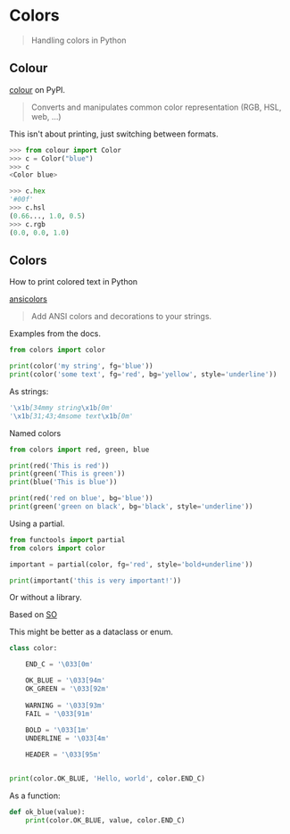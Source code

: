 # Colors
> Handling colors in Python


## Colour

[colour](https://pypi.org/project/colour/) on PyPI.

> Converts and manipulates common color representation (RGB, HSL, web, …)

This isn't about printing, just switching between formats.

```python
>>> from colour import Color
>>> c = Color("blue")
>>> c
<Color blue>

>>> c.hex
'#00f'
>>> c.hsl
(0.66..., 1.0, 0.5)
>>> c.rgb
(0.0, 0.0, 1.0)
```


## Colors

How to print colored text in Python

[ansicolors](https://pypi.org/project/ansicolors/)

> Add ANSI colors and decorations to your strings.

Examples from the docs.

```python
from colors import color

print(color('my string', fg='blue'))
print(color('some text', fg='red', bg='yellow', style='underline'))
```

As strings:

```python
'\x1b[34mmy string\x1b[0m'
'\x1b[31;43;4msome text\x1b[0m'
```

Named colors

```python
from colors import red, green, blue

print(red('This is red'))
print(green('This is green'))
print(blue('This is blue'))

print(red('red on blue', bg='blue'))
print(green('green on black', bg='black', style='underline'))
```

Using a partial.

```python
from functools import partial
from colors import color

important = partial(color, fg='red', style='bold+underline'))

print(important('this is very important!'))
```


Or without a library.

Based on [SO](https://stackoverflow.com/questions/287871/how-to-print-colored-text-in-terminal-in-python)

This might be better as a dataclass or enum.

```python
class color:

    END_C = '\033[0m'

    OK_BLUE = '\033[94m'
    OK_GREEN = '\033[92m'
    
    WARNING = '\033[93m'
    FAIL = '\033[91m'
    
    BOLD = '\033[1m'
    UNDERLINE = '\033[4m'

    HEADER = '\033[95m'


print(color.OK_BLUE, 'Hello, world', color.END_C)
```

As a function:

```python
def ok_blue(value):
    print(color.OK_BLUE, value, color.END_C)
```
